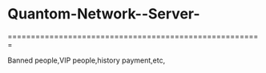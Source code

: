 Quantom-Network--Server-
========================







=======================================================

Banned people,VIP people,history payment,etc,
